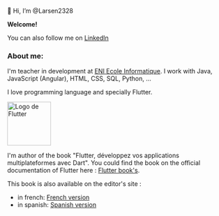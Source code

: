 👋 Hi, I’m @Larsen2328

__Welcome!__

You can also follow me on [LinkedIn](https://www.linkedin.com/in/julien-trillard-a8866311b/)

### About me:
I'm teacher in development at [ENI Ecole Informatique](https://www.eni-ecole.fr/). I work with Java, JavaScript (Angular), HTML, CSS, SQL, Python, ...

I love programming language and specially Flutter. 

<img src="https://flutter.dev/assets/images/shared/brand/flutter/logo/flutter-lockup.png" alt="Logo de Flutter" width="100"/>

I'm author of the book "Flutter, développez vos applications multiplateformes avec Dart". You could find the book on the official documentation of Flutter here : [Flutter book's](https://flutter.dev/docs/resources/books). 

This book is also available on the editor's site :
- in french: [French version](https://www.editions-eni.fr/livre/flutter-developpez-vos-applications-mobiles-multiplateformes-avec-dart-9782409025273)
- in spanish: [Spanish version](https://www.ediciones-eni.com/libro/flutter-desarrolle-sus-aplicaciones-moviles-multiplataforma-con-dart-9782409032578) 


